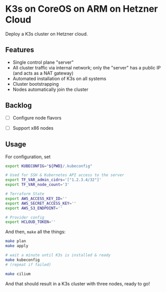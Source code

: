 # K3s on CoreOS on ARM on Hetzner Cloud

Deploy a K3s cluster on Hetzner cloud.

## Features

- Single control plane "server"
- All cluster traffic via internal network; only the "server" has a public IP (and acts as a NAT gateway)
- Automated installation of K3s on all systems
- Cluster bootstrapping
- Nodes automatically join the cluster


## Backlog

- [ ] Configure node flavors
- [ ] Support x86 nodes


## Usage

For configuration, set

```sh
export KUBECONFIG="${PWD}/.kubeconfig"

# Used for SSH & Kubernetes API access to the server
export TF_VAR_admin_cidrs='["1.2.3.4/32"]'
export TF_VAR_node_count='3'

# Terraform State
export AWS_ACCESS_KEY_ID=''
export AWS_SECRET_ACCESS_KEY=''
export AWS_S3_ENDPOINT=''

# Provider config
export HCLOUD_TOKEN=''
```

And then, `make` all the things:

```sh
make plan
make apply

# wait a minute until K3s is installed & ready
make kubeconfig
# (repeat if failed)

make cilium
```

And that should result in a K3s cluster with three nodes, ready to go!
